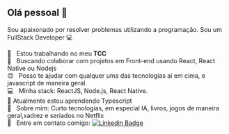 

<!--
### Hi there 👋
**stelianok/stelianok** is a ✨ _special_ ✨ repository because its `README.md` (this file) appears on your GitHub profile.

Here are some ideas to get you started:

- 🔭 I’m currently working on my undergraduate thesis a mobile app created with react native and with a nodejs backend and a postgresql database.
- 🌱 I’m currently learning ...
- 👯 I’m looking to collaborate on ...
- 🤔 I’m looking for help with ...
- 💬 Ask me about ...
- 📫 How to reach me: ...
- 😄 Pronouns: ...
- ⚡ Fun fact: ...
-->
## Olá pessoal 👋
Sou apaixonado por resolver problemas utilizando a programação.
Sou um FullStack Developer :computer:

 :rocket:  &nbsp; Estou trabalhando no meu **TCC**
 <br/> :purple_heart: &nbsp; Buscando colaborar com projetos em Front-end usando React, React Native ou Nodejs
 <br/> :blush: &nbsp; Posso te ajudar com qualquer uma das tecnologias aí em cima, e javascript de maneira geral. 
 <br/> :computer: &nbsp; Minha stack: ReactJS, Node.js, React Native.
 <br/> 🌱 Atualmente estou aprendendo Typescript
 <br/> 💬  &nbsp; Sobre mim: Curto tecnologias, em especial IA, livros, jogos de maneira geral,xadrez e seriados no Netflix
 <br/> :email: &nbsp; Entre em contato comigo: [![Linkedin Badge](https://img.shields.io/badge/-Kauã_Steliano-blue?style=flat-square&logo=Linkedin&logoColor=white&link=https://www.linkedin.com/in/kauã-steliano-107620181/)](https://www.linkedin.com/in/kauã-steliano-107620181/)
